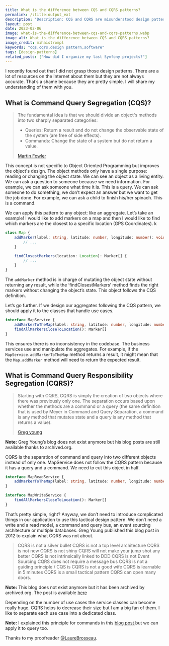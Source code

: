 ```yaml
---
title: What is the difference between CQS and CQRS patterns?
permalink: /:title:output_ext
description: "Description: CQS and CQRS are misunderstood design patterns. They are more simple than people think! CQS is about dividing an object's methods into two categories: commands and queries while CQRS is about separating query and command into two objects."
layout: post
date: 2023-02-06
image: what-is-the-difference-between-cqs-and-cqrs-patterns.webp
image_alt: What is the difference between CQS and CQRS patterns?
image_credit: mihaistrompl
keywords: "cqs,cqrs,design pattern,software"
tags: [design-patterns]
related_posts: ["How did I organize my last Symfony projects?"]
---
```


I recently found out that I did not grasp those design patterns. There are a lot of resources on the Internet about them but they are not always accurate. That’s a shame because they are pretty simple. I will share my understanding of them with you.

## What is Command Query Segregation (CQS)?

> The fundamental idea is that we should divide an object's methods into two sharply separated categories:
>  * Queries: Return a result and do not change the observable state of the system (are free of side effects).
>  * Commands: Change the state of a system but do not return a value.
>
> [Martin Fowler](https://martinfowler.com/bliki/CommandQuerySeparation.html)

This concept is not specific to Object Oriented Programming but improves the object's design. The object methods only have a single purpose: reading or changing the object state. We can see an object as a living entity. We can ask a question to someone because we need information. For example, we can ask someone what time it is. This is a query. We can ask someone to do something, we don’t expect an answer but we want to get the job done. For example, we can ask a child to finish his/her spinach. This is a command.

We can apply this pattern to any object: like an aggregate. Let’s take an example! I would like to add markers on a map and then I would like to find which markers are the closest to a specific location (GPS Coordinates).
k
```ts
class Map {
    addMarker(label: string, latitude: number, longitude: number): void {
        // ...
    }

    findClosestMarkers(location: Location): Marker[] {
        // ...
    }
}
``` 

The `addMarker` method is in charge of mutating the object state without returning any result, while the ‘findClosestMarkers’ method finds the right markers without changing the object’s state. This object follows the CQS definition.

Let’s go further. If we design our aggregates following the CQS pattern, we should apply it to the classes that handle use cases.

```ts
interface MapService {
    addMarkerToTheMap(label: string, latitude: number, longitude: number); void
    findAllMarkersCloseToLocation(): Marker[]
}
``` 

This ensures there is no inconsistency in the codebase. The business services use and manipulate the aggregates. For example, if the `MapService.addMarkerToTheMap` method returns a result, it might mean that the `Map.addMarker` method will need to return the expected result.

## What is Command Query Responsibility Segregation (CQRS)?

> Starting with CQRS, CQRS is simply the creation of two objects where there was previously only one. The separation occurs based upon whether the methods are a command or a query (the same definition that is used by Meyer in Command and Query Separation, a command is any method that mutates state and a query is any method that returns a value).
>
> [Greg young](https://web.archive.org/web/20190211113420/http://codebetter.com/gregyoung/2010/02/16/cqrs-task-based-uis-event-sourcing-agh/)

**Note:** Greg Young’s blog does not exist anymore but his blog posts are still available thanks to archived.org.

CQRS is the separation of command and query into two different objects instead of only one. MapService does not follow the CQRS pattern because it has a query and a command. We need to cut this object in half.

```ts
interface MapReadService {
    addMarkerToTheMap(label: string, latitude: number, longitude: number); void
}

interface MapWriteService {
    findAllMarkersCloseToLocation(): Marker[]
}
``` 

That’s pretty simple, right? Anyway, we don’t need to introduce complicated things in our application to use this tactical design pattern. We don’t need a write and a read model,
a command and query bus, an event sourcing architecture or multiple databases. Greg Young published this blog post in 2012 to explain what CQRS was not about.

> CQRS is not a silver bullet
> CQRS is not a top level architecture
> CQRS is not new
> CQRS is not shiny
> CQRS will not make your jump shot any better
> CQRS is not intrinsically linked to DDD
> CQRS is not Event Sourcing
> CQRS does not require a message bus
> CQRS is not a guiding principle / CQS is
> CQRS is not a good wife
> CQRS is learnable in 5 minutes
> CQRS is a small tactical pattern
> CQRS can open many doors.

**Note:** This blog does not exist anymore but it has been archived by archived.org. The post is available [here](https://web.archive.org/web/20160729165044/https://goodenoughsoftware.net/2012/03/02/cqrs/)

Depending on the number of use cases the service classes can become really huge. CQRS helps to decrease their size but I am a big fan of them. I like to separate each use case into a dedicated class.

**Note:** I explained this principle for commands in this [blog post ](/command-handler-patterns.html) but we can apply it to query too.

Thanks to my proofreader [@LaureBrosseau](https://twitter.com/LaureBrosseau).